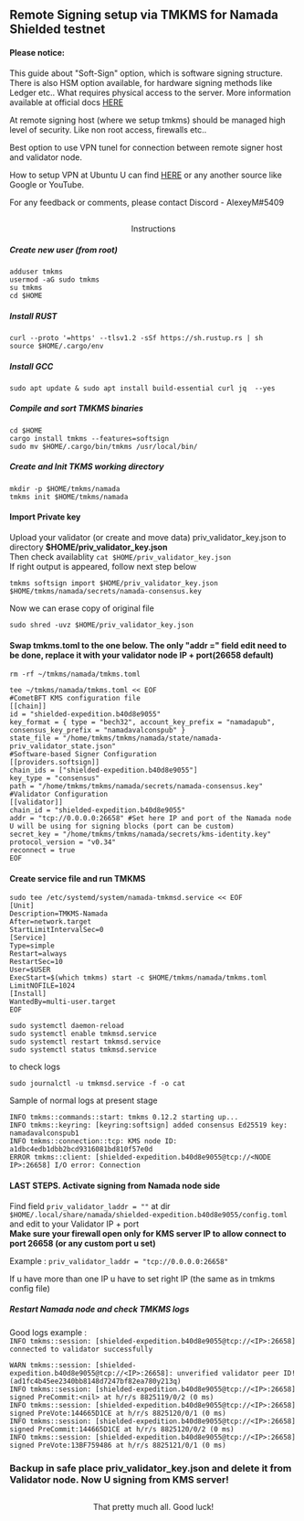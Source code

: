 ## Remote Signing setup via TMKMS for Namada Shielded testnet 

#### Please notice:

This guide about "Soft-Sign" option, which is software signing structure. There is also HSM option available, for hardware signing methods like Ledger etc.. What requires physical access to the server. More information available at official docs [HERE](https://github.com/iqlusioninc/tmkms)

At remote signing host (where we setup tmkms) should be managed high level of security. Like non root access, firewalls etc.. 

Best option to use VPN tunel for connection between remote signer host and validator node.

How to setup VPN at Ubuntu U can find [HERE](https://www.digitalocean.com/community/tutorials/how-to-set-up-and-configure-an-openvpn-server-on-ubuntu-20-04)
or any another source like Google or YouTube.  

For any feedback or comments, please contact Discord - AlexeyM#5409

##
<p align="center">
Instructions
</p>

##### Create new user (from root)
```
adduser tmkms
usermod -aG sudo tmkms
su tmkms
cd $HOME
```

##### Install RUST
```
curl --proto '=https' --tlsv1.2 -sSf https://sh.rustup.rs | sh
source $HOME/.cargo/env
```

##### Install GCC 
```
sudo apt update & sudo apt install build-essential curl jq  --yes
```

##### Compile and sort TMKMS binaries
```
cd $HOME
cargo install tmkms --features=softsign
sudo mv $HOME/.cargo/bin/tmkms /usr/local/bin/
```

##### Create and Init TKMS working directory
```
mkdir -p $HOME/tmkms/namada
tmkms init $HOME/tmkms/namada
```
#### Import Private key
Upload your validator (or create and move data) priv_validator_key.json 
to directory **$HOME/priv_validator_key.json**  
Then check availablity ```cat $HOME/priv_validator_key.json```  
If right output is appeared, follow next step below 
```
tmkms softsign import $HOME/priv_validator_key.json $HOME/tmkms/namada/secrets/namada-consensus.key
```
Now we can erase copy of original file  
```
sudo shred -uvz $HOME/priv_validator_key.json
```

#### Swap tmkms.toml to the one below. The only "addr =" field edit need to be done, replace it with your validator node IP + port(26658 default)
```
rm -rf ~/tmkms/namada/tmkms.toml
```
```
tee ~/tmkms/namada/tmkms.toml << EOF
#CometBFT KMS configuration file
[[chain]]
id = "shielded-expedition.b40d8e9055"
key_format = { type = "bech32", account_key_prefix = "namadapub", consensus_key_prefix = "namadavalconspub" }
state_file = "/home/tmkms/tmkms/namada/state/namada-priv_validator_state.json"
#Software-based Signer Configuration
[[providers.softsign]]
chain_ids = ["shielded-expedition.b40d8e9055"]
key_type = "consensus"
path = "/home/tmkms/tmkms/namada/secrets/namada-consensus.key"
#Validator Configuration
[[validator]]
chain_id = "shielded-expedition.b40d8e9055"
addr = "tcp://0.0.0.0:26658" #Set here IP and port of the Namada node U will be using for signing blocks (port can be custom)   
secret_key = "/home/tmkms/tmkms/namada/secrets/kms-identity.key"
protocol_version = "v0.34"
reconnect = true
EOF
```

#### Create service file and run TMKMS
```
sudo tee /etc/systemd/system/namada-tmkmsd.service << EOF
[Unit]
Description=TMKMS-Namada
After=network.target
StartLimitIntervalSec=0
[Service]
Type=simple
Restart=always
RestartSec=10
User=$USER
ExecStart=$(which tmkms) start -c $HOME/tmkms/namada/tmkms.toml
LimitNOFILE=1024
[Install]
WantedBy=multi-user.target
EOF
```
```
sudo systemctl daemon-reload
sudo systemctl enable tmkmsd.service
sudo systemctl restart tmkmsd.service
sudo systemctl status tmkmsd.service
```
to check logs
```
sudo journalctl -u tmkmsd.service -f -o cat
```
Sample of normal logs at present stage

`INFO tmkms::commands::start: tmkms 0.12.2 starting up...`    
`INFO tmkms::keyring: [keyring:softsign] added consensus Ed25519 key: namadavalconspub1`    
`INFO tmkms::connection::tcp: KMS node ID: a1dbc4edb1dbb2bcd9316081bd810f57e0d`  
`ERROR tmkms::client: [shielded-expedition.b40d8e9055@tcp://<NODE IP>:26658] I/O error: Connection`  

#### LAST STEPS. Activate signing from Namada node side

Find field `priv_validator_laddr = ""` at dir `$HOME/.local/share/namada/shielded-expedition.b40d8e9055/config.toml` and edit to your Validator IP + port  
**Make sure your firewall open only for KMS server IP to allow connect to port 26658 (or any custom port u set)**

Example : `priv_validator_laddr = "tcp://0.0.0.0:26658"`

If u have more than one IP u have to set right IP (the same as in tmkms config file)

##### Restart Namada node and check TMKMS logs   

Good logs example :  
`INFO tmkms::session: [shielded-expedition.b40d8e9055@tcp://<IP>:26658] connected to validator successfully`

`WARN tmkms::session: [shielded-expedition.b40d8e9055@tcp://<IP>:26658]: unverified validator peer ID! (ad1fc4b45ee2340bb8148d7247bf82ea780y213q)`  
`INFO tmkms::session: [shielded-expedition.b40d8e9055@tcp://<IP>:26658] signed PreCommit:<nil> at h/r/s 8825119/0/2 (0 ms)`  
`INFO tmkms::session: [shielded-expedition.b40d8e9055@tcp://<IP>:26658] signed PreVote:144665D1CE at h/r/s 8825120/0/1 (0 ms)`  
`INFO tmkms::session: [shielded-expedition.b40d8e9055@tcp://<IP>:26658] signed PreCommit:144665D1CE at h/r/s 8825120/0/2 (0 ms)`  
`INFO tmkms::session: [shielded-expedition.b40d8e9055@tcp://<IP>:26658] signed PreVote:13BF759486 at h/r/s 8825121/0/1 (0 ms)`  


### Backup in safe place priv_validator_key.json and delete it from Validator node. Now U signing from KMS server!

##
<p align="center">
That pretty much all. Good luck!
</p>
